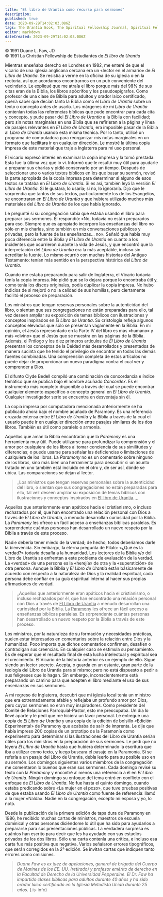 ```yaml
---
title: "El libro de Urantia como recurso para sermones"
description: 
published: true
date: 2023-09-29T14:02:03.086Z
tags: The Urantia Book, The Spiritual Fellowship Journal, Spiritual Fellowship, article
editor: markdown
dateCreated: 2023-09-29T14:02:03.086Z
---
```


<p class="v-card v-sheet theme--light grey lighten-3 px-2">© 1991 Duane L. Faw, JD<br>© 1991 La Christian Fellowship de Estudiantes de <i>El libro de Urantia</i></p>


Mientras enseñaba derecho en Londres en 1982, me enteré de que el vicario de una iglesia anglicana cercana era un «lector en el armario» de _El Libro de Urantia_. Se resistía a verme en la oficina de su iglesia o en la rectoría, así que acordamos encontrarnos en un pub conveniente del vecindario. Le expliqué que me atraía el libro porque más del 98% de sus citas eran de la Biblia, los libros apócrifos y los pseudoepígrafos. Como profesor de una clase de Biblia para adultos y orador laico certificado, quería saber qué decían tanto la Biblia como el _Libro de Urantia_ sobre un texto o concepto antes de usarlo. Los márgenes de mi _Libro de Urantia_ contenían todas las referencias bíblicas que pude encontrar para cada cita y concepto, y pude pasar del _El Libro de Urantia_ a la Biblia con facilidad; pero sin notas marginales en una Biblia que se refirieran a la página y línea de pasajes relevantes en _El Libro de Urantia_, era imposible pasar de la Biblia al _Libro de Urantia_ usando esta misma técnica. Por lo tanto, utilicé un programa de computadora para reorganizar mis notas marginales en un formato que facilitara ir en cualquier dirección. Le mostré la última copia impresa de este material que traje a Inglaterra para mi uso personal.

El vicario expresó interés en examinar la copia impresa y la tomó prestada. Esta fue la última vez que lo vi. Informó que le resultó muy útil para ayudarle a preparar sus charlas y pidió conservarlo por un tiempo. Después de seleccionar uno o varios textos bíblicos en los que basar su sermón, revisó la parte apropiada de la copia impresa para determinar si alguno de esos textos se trataba en _El Libro de Urantia_. Si es así, también leyó la versión _El Libro de Urantia_. Si le gustara, lo usaría; si no, lo ignoraría. Dijo que le sorprendía que tantos de sus textos, particularmente los de los Evangelios, se encontraran en _El Libro de Urantia_ y que hubiera utilizado muchos más materiales del _Libro de Urantia_ de los que había ignorado.

Le pregunté si su congregación sabía que estaba usando el libro para preparar sus sermones. Él respondió: «No, todavía no están preparados para eso. Siempre que es apropiado incorporo las enseñanzas del libro no sólo en mis charlas, sino también en mis conversaciones públicas y privadas, pero la fuente de las enseñanzas... no». Señaló que había muy poca diferencia entre la Biblia y _El Libro de Urantia_ en cuanto a los incidentes que ocurrieron durante la vida de Jesús, y que encontró que la interpretación del _Libro de Urantia_ era la más aceptable, incluso sin acreditar la fuente. Lo mismo ocurrió con muchas historias del Antiguo Testamento: tenían más sentido en la perspectiva histórica del _Libro de Urantia_.

Cuando me estaba preparando para salir de Inglaterra, el Vicario todavía tenía la copia impresa. Me pidió que se lo dejara porque lo encontraba útil y, como tenía los discos originales, podía duplicar la copia impresa. No hubo indicios de si mejoró o no la calidad de sus homilías, pero ciertamente facilitó el proceso de preparación.

Los ministros que tengan reservas personales sobre la autenticidad del libro, o sientan que sus congregaciones no están preparadas para ello, tal vez deseen ampliar su exposición de temas bíblicos con ilustraciones y conceptos inspirados en _El Libro de Urantia_. Su cristología refleja algunos conceptos elevados que sólo se presentan vagamente en la Biblia. En mi opinión, el Jesús representado en la Parte IV del libro es más «humano» y más «divino» que el Jesús que se muestra en las páginas de la Biblia. Además, el Prólogo y los diez primeros artículos de _El Libro de Urantia_ presentan los conceptos de la Deidad más desarrollados y presentados de manera sucinta que he tenido el privilegio de encontrar en todas las demás fuentes combinadas. Una comprensión completa de estos artículos no puede dejar de proporcionar un nuevo paradigma contra el cual ver y comprender a Dios.

El difunto Clyde Bedell compiló una combinación de concordancia e índice temático que se publica bajo el nombre acuñado _Concordex_. Es el instrumento más completo disponible a través del cual se puede encontrar cualquier elemento específico o concepto general en _El Libro de Urantia_. Cualquier investigador serio se encuentra en desventaja sin él.

La copia impresa por computadora mencionada anteriormente se ha publicado ahora bajo el nombre acuñado de Paramony. Es una referencia cruzada extensa entre _El Libro de Urantia_ y la Biblia a través de la cual el usuario puede ir en cualquier dirección entre pasajes similares de los dos libros. También es útil como paralelo o armonía.

Aquellos que aman la Biblia encontrarán que la _Paramony_ es una herramienta muy útil. Puede utilizarse para profundizar la comprensión y el amor por cualquiera de los libros al tomar conciencia de sus similitudes y diferencias; o puede usarse para señalar las deficiencias o limitaciones de cualquiera de los libros. La _Paramony_ no es un comentario sobre ninguno de los libros, sino más bien una herramienta para descubrir si un asunto tratado en uno también está incluido en el otro y, de ser así, dónde se ubica. Las comparaciones se dejan al lector.

> _Los ministros que tengan reservas personales sobre la autenticidad del libro, o sientan que sus congregaciones no están preparadas para ello, tal vez deseen ampliar su exposición de temas bíblicos con ilustraciones y conceptos inspirados en <ins>El libro de Urantia</ins>. _

Aquellos que anteriormente eran apáticos hacia el cristianismo, o incluso rechazados por él, que han encontrado una relación personal con Dios a través de _El Libro de Urantia_, a menudo desarrollan curiosidad por la Biblia. La _Paramony_ les ofrece un fácil acceso a enseñanzas bíblicas paralelas. Es sorprendente cuántas personas han desarrollado un nuevo respeto por la Biblia a través de este proceso.

Nadie debería tener miedo de la verdad; de hecho, todos deberíamos darle la bienvenida. Sin embargo, la eterna pregunta de Pilato: «¿Qué es la verdad?» todavía desafía a la humanidad. Los lectores de la Biblia y/o del Libro de Urantia se enfrentan a este problema de evaluación de la verdad. La «verdad» de una persona es la «herejía» de otra y la «superstición» de otra persona. Aunque la Biblia y _El Libro de Urantia_ están básicamente de acuerdo con respecto a la naturaleza de Dios y la realidad espiritual, cada persona debe confiar en su guía espiritual interna al hacer sus propias afirmaciones de verdad.

> _Aquellos que anteriormente eran apáticos hacia el cristianismo, o incluso rechazados por él, que han encontrado una relación personal con Dios a través de <ins>El Libro de Urantia</ins> a menudo desarrollan una curiosidad por la Biblia. La <ins>Paramony</ins> les ofrece un fácil acceso a enseñanzas bíblicas paralelas. Es sorprendente cuántas personas han desarrollado un nuevo respeto por la Biblia a través de este proceso.

Los ministros, por la naturaleza de su formación y necesidades prácticas, suelen estar interesados en comentarios sobre la relación entre Dios y la humanidad. Poco importa que dichos comentarios confirmen, desafíen o contradigan sus creencias. En cualquier caso se estimula su pensamiento. Es de esperar que el resultado final de esta lucha intelectual y espiritual sea el crecimiento. El Vicario de la historia anterior es un ejemplo de ello. Sigue siendo un lector secreto. Acepta, o guarda en un estante, gran parte de la teología del Libro de Urantia para sí mismo; pero no está dispuesto a pedir a sus feligreses que lo hagan. Sin embargo, inconscientemente está preparando un camino para que acepten el libro mediante el uso de sus enseñanzas en sus sermones.

A mi regreso de Inglaterra, descubrí que mi iglesia local tenía un ministro que era extremadamente afable y reflejaba un profundo amor por Dios, pero cuyos sermones no eran muy inspiradores. Como presidente del Comité de Relaciones Parroquial-Pastor, esto me preocupaba. Un día lo llevé aparte y le pedí que me hiciera un favor personal. Le entregué una copia de _El Libro de Urantia_ y una copia de la edición de bolsillo «Edición Experimental» de Paramony que acababa de salir de imprenta. Le dije que había impreso 200 copias de un prototipo de la Paramonía como experimento para determinar si las ilustraciones del Libro de Urantia serían útiles para los ministros en la preparación de sus sermones. Le pedí que no leyera _El Libro de Urantia_ hasta que hubiera determinado la escritura que iba a utilizar como texto, y luego buscara el pasaje en la Paramonía. Si se refería a un pasaje del Libro de Urantia, debía leerlo para su posible uso en su sermón. Los domingos siguientes varios miembros de la congregación me comentaron lo buenos que eran sus sermones. Cada domingo revisé su texto con la _Paramony_ y encontré al menos una referencia a él en _El Libro de Urantia_. Ningún domingo su enfoque del tema entró en conflicto con el enfoque de _El Libro de Urantia_. No fue hasta el quinto domingo, cuando estaba predicando sobre «La mujer en el pozo», que tuve pruebas positivas de que estaba usando _El Libro de Urantia_ como fuente de referencia: llamó a la mujer «Nalda». Nadie en la congregación, excepto mi esposa y yo, lo notó.

Desde la publicación de la primera edición de tapa dura de Paramony en 1986, he recibido muchas cartas de ministros, maestros de escuela dominical y otras personas diciéndome lo útil que ha sido para ayudarlos a prepararse para sus presentaciones públicas. La verdadera sorpresa es cuántos han escrito para decir que les ha ayudado con sus estudios privados de los dos libros. Sólo una carta contenía una crítica, e incluso esa carta fue más positiva que negativa. Varios señalaron errores tipográficos, que serán corregidos en la 2ª edición. Se invitan cartas que indiquen tanto errores como omisiones.

> _Duane Faw es ex juez de apelaciones, general de brigada del Cuerpo de Marines de los EE. UU. (retirado) y profesor emérito de derecho en la Facultad de Derecho de la Universidad Pepperdine. El Dr. Faw ha impartido clases bíblicas para adultos durante 40 años y ha sido orador laico certificado en la Iglesia Metodista Unida durante 25 años._
{.is-info}

